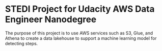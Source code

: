 # STEDI Project for Udacity AWS Data Engineer Nanodegree

The purpose of this project is to use AWS services such as S3, Glue, and Athena to create a data lakehouse to support a machine learning model for detecting steps.
